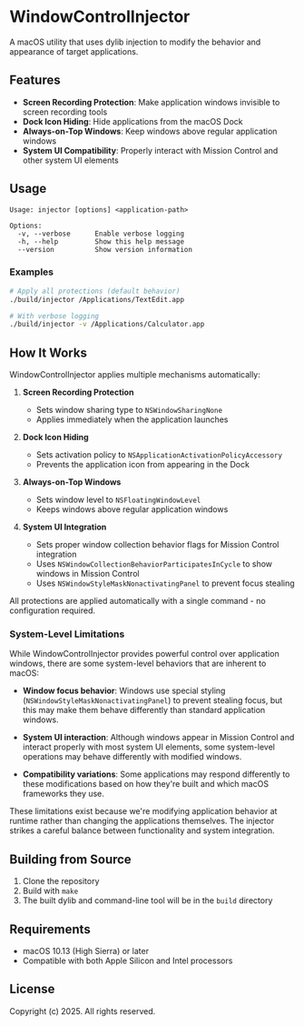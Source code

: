 # WindowControlInjector

A macOS utility that uses dylib injection to modify the behavior and appearance of target applications.

## Features

- **Screen Recording Protection**: Make application windows invisible to screen recording tools
- **Dock Icon Hiding**: Hide applications from the macOS Dock
- **Always-on-Top Windows**: Keep windows above regular application windows
- **System UI Compatibility**: Properly interact with Mission Control and other system UI elements

## Usage

```
Usage: injector [options] <application-path>

Options:
  -v, --verbose      Enable verbose logging
  -h, --help         Show this help message
  --version          Show version information
```

### Examples

```bash
# Apply all protections (default behavior)
./build/injector /Applications/TextEdit.app

# With verbose logging
./build/injector -v /Applications/Calculator.app
```

## How It Works

WindowControlInjector applies multiple mechanisms automatically:

1. **Screen Recording Protection**
   - Sets window sharing type to `NSWindowSharingNone`
   - Applies immediately when the application launches

2. **Dock Icon Hiding**
   - Sets activation policy to `NSApplicationActivationPolicyAccessory`
   - Prevents the application icon from appearing in the Dock

3. **Always-on-Top Windows**
   - Sets window level to `NSFloatingWindowLevel`
   - Keeps windows above regular application windows

4. **System UI Integration**
   - Sets proper window collection behavior flags for Mission Control integration
   - Uses `NSWindowCollectionBehaviorParticipatesInCycle` to show windows in Mission Control
   - Uses `NSWindowStyleMaskNonactivatingPanel` to prevent focus stealing

All protections are applied automatically with a single command - no configuration required.

### System-Level Limitations

While WindowControlInjector provides powerful control over application windows, there are some system-level behaviors that are inherent to macOS:

- **Window focus behavior**: Windows use special styling (`NSWindowStyleMaskNonactivatingPanel`) to prevent stealing focus, but this may make them behave differently than standard application windows.

- **System UI interaction**: Although windows appear in Mission Control and interact properly with most system UI elements, some system-level operations may behave differently with modified windows.

- **Compatibility variations**: Some applications may respond differently to these modifications based on how they're built and which macOS frameworks they use.

These limitations exist because we're modifying application behavior at runtime rather than changing the applications themselves. The injector strikes a careful balance between functionality and system integration.

## Building from Source

1. Clone the repository
2. Build with `make`
3. The built dylib and command-line tool will be in the `build` directory

## Requirements

- macOS 10.13 (High Sierra) or later
- Compatible with both Apple Silicon and Intel processors

## License

Copyright (c) 2025. All rights reserved.
